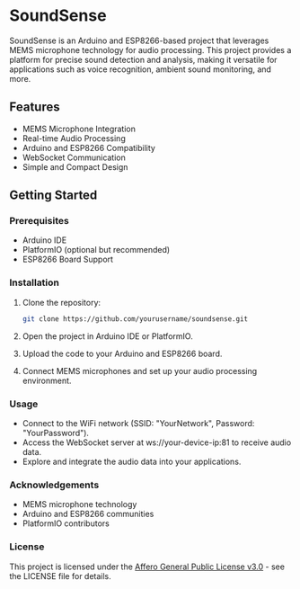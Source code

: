 # SoundSense

SoundSense is an Arduino and ESP8266-based project that leverages MEMS microphone technology for audio processing. This project provides a platform for precise sound detection and analysis, making it versatile for applications such as voice recognition, ambient sound monitoring, and more.

## Features

- MEMS Microphone Integration
- Real-time Audio Processing
- Arduino and ESP8266 Compatibility
- WebSocket Communication
- Simple and Compact Design

## Getting Started

### Prerequisites

- Arduino IDE
- PlatformIO (optional but recommended)
- ESP8266 Board Support

### Installation

1. Clone the repository:

   ```bash
   git clone https://github.com/yourusername/soundsense.git
   ```

2. Open the project in Arduino IDE or PlatformIO.
3. Upload the code to your Arduino and ESP8266 board.
4. Connect MEMS microphones and set up your audio processing environment.

### Usage

- Connect to the WiFi network (SSID: "YourNetwork", Password: "YourPassword").
- Access the WebSocket server at ws://your-device-ip:81 to receive audio data.
- Explore and integrate the audio data into your applications.

### Acknowledgements

- MEMS microphone technology
- Arduino and ESP8266 communities
- PlatformIO contributors

### License

This project is licensed under the [Affero General Public License v3.0](./LICENSE) - see the LICENSE file for details.
